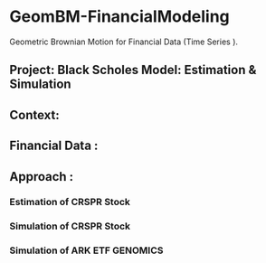 # GeomBM-FinancialModeling
Geometric Brownian Motion for Financial Data (Time Series ).

## Project: Black Scholes Model: Estimation  & Simulation

## Context:
## Financial Data :
## Approach :
### Estimation of CRSPR Stock
### Simulation of CRSPR Stock
### Simulation of ARK ETF GENOMICS
